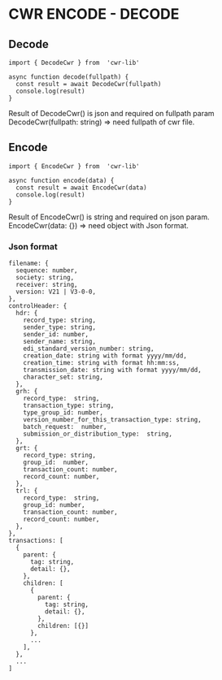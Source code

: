 # CWR ENCODE - DECODE

## Decode
```
import { DecodeCwr } from  'cwr-lib'

async function decode(fullpath) {
  const result = await DecodeCwr(fullpath)
  console.log(result)
}
```
Result of DecodeCwr() is json and required on fullpath param
DecodeCwr(fullpath: string) => need fullpath of cwr file.

## Encode
```
import { EncodeCwr } from  'cwr-lib'

async function encode(data) {
  const result = await EncodeCwr(data)
  console.log(result)
}
```
Result of EncodeCwr() is string and required on json param.
EncodeCwr(data: {}) => need object with Json format.
### Json format
```
filename: {
  sequence: number,
  society: string,
  receiver: string,
  version: V21 | V3-0-0,
},
controlHeader: {
  hdr: {
	record_type: string,
	sender_type: string,
	sender_id: number,
	sender_name: string,
	edi_standard_version_number: string,
	creation_date: string with format yyyy/mm/dd,
	creation_time: string with format hh:mm:ss,
	transmission_date: string with format yyyy/mm/dd,
	character_set: string,
  },
  grh: {
    record_type:  string,
    transaction_type: string,
    type_group_id: number,
    version_number_for_this_transaction_type: string,
    batch_request:  number,
    submission_or_distribution_type:  string,
  },
  grt: {
    record_type: string,
    group_id:  number,
    transaction_count: number,
    record_count: number,
  },
  trl: {
    record_type:  string,
    group_id: number,
    transaction_count: number,
    record_count: number,
  },
},
transactions: [
  {
	parent: {
	  tag: string,
	  detail: {},
	},
	children: [
	  {
	    parent: {
	      tag: string,
	      detail: {},
	    },
	    children: [{}]
	  },
	  ...
	],
  },
  ...
]
```
